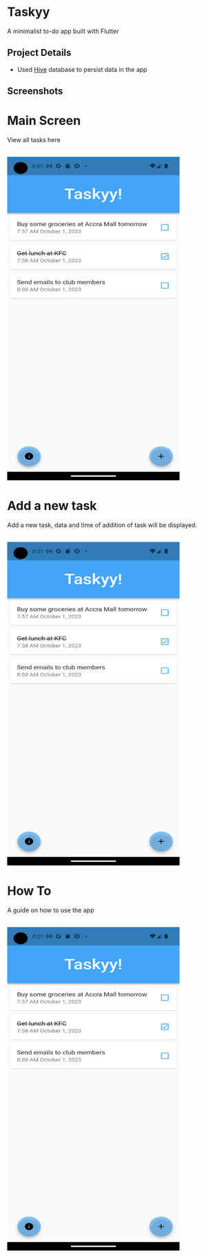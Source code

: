 # Taskyy

A minimalist to-do app built with Flutter

## Project Details

- Used <a href="C:\Users\23350\Desktop\more stuff\Flutter Projects\Taskyy\taskyy">Hive</a> database to persist data in the app

## Screenshots

# Main Screen

View all tasks here
<br/>
<br/>

<img src="assets/main_screen.png" alt="Taskyy" width=400 height=750 />

# Add a new task

Add a new task, data and time of addition of task will be displayed.
<br/>
<br/>

<img src="assets/main_screen.png" alt="Taskyy" width=400 height=750 />

# How To

A guide on how to use the app
<br/>
<br/>

<img src="assets/main_screen.png" alt="Taskyy" width=400 height=750 />
